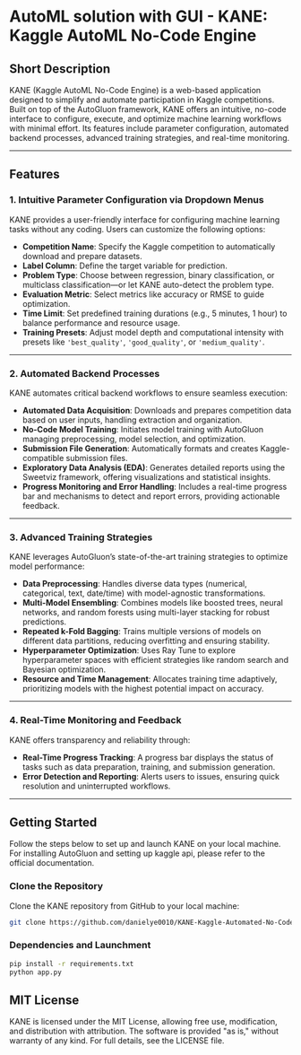 # AutoML solution with GUI -  KANE: Kaggle AutoML No-Code Engine

## Short Description

KANE (Kaggle AutoML No-Code Engine) is a web-based application designed to simplify and automate participation in Kaggle competitions. Built on top of the AutoGluon framework, KANE offers an intuitive, no-code interface to configure, execute, and optimize machine learning workflows with minimal effort. Its features include parameter configuration, automated backend processes, advanced training strategies, and real-time monitoring.

---

## Features

### 1. Intuitive Parameter Configuration via Dropdown Menus
KANE provides a user-friendly interface for configuring machine learning tasks without any coding. Users can customize the following options:
- **Competition Name**: Specify the Kaggle competition to automatically download and prepare datasets.
- **Label Column**: Define the target variable for prediction.
- **Problem Type**: Choose between regression, binary classification, or multiclass classification—or let KANE auto-detect the problem type.
- **Evaluation Metric**: Select metrics like accuracy or RMSE to guide optimization.
- **Time Limit**: Set predefined training durations (e.g., 5 minutes, 1 hour) to balance performance and resource usage.
- **Training Presets**: Adjust model depth and computational intensity with presets like `'best_quality'`, `'good_quality'`, or `'medium_quality'`.

---

### 2. Automated Backend Processes
KANE automates critical backend workflows to ensure seamless execution:
- **Automated Data Acquisition**: Downloads and prepares competition data based on user inputs, handling extraction and organization.
- **No-Code Model Training**: Initiates model training with AutoGluon managing preprocessing, model selection, and optimization.
- **Submission File Generation**: Automatically formats and creates Kaggle-compatible submission files.
- **Exploratory Data Analysis (EDA)**: Generates detailed reports using the Sweetviz framework, offering visualizations and statistical insights.
- **Progress Monitoring and Error Handling**: Includes a real-time progress bar and mechanisms to detect and report errors, providing actionable feedback.

---

### 3. Advanced Training Strategies
KANE leverages AutoGluon’s state-of-the-art training strategies to optimize model performance:
- **Data Preprocessing**: Handles diverse data types (numerical, categorical, text, date/time) with model-agnostic transformations.
- **Multi-Model Ensembling**: Combines models like boosted trees, neural networks, and random forests using multi-layer stacking for robust predictions.
- **Repeated k-Fold Bagging**: Trains multiple versions of models on different data partitions, reducing overfitting and ensuring stability.
- **Hyperparameter Optimization**: Uses Ray Tune to explore hyperparameter spaces with efficient strategies like random search and Bayesian optimization.
- **Resource and Time Management**: Allocates training time adaptively, prioritizing models with the highest potential impact on accuracy.

---

### 4. Real-Time Monitoring and Feedback
KANE offers transparency and reliability through:
- **Real-Time Progress Tracking**: A progress bar displays the status of tasks such as data preparation, training, and submission generation.
- **Error Detection and Reporting**: Alerts users to issues, ensuring quick resolution and uninterrupted workflows.

---

## Getting Started

Follow the steps below to set up and launch KANE on your local machine. For installing AutoGluon and setting up kaggle api, please refer to the official documentation.

### Clone the Repository
Clone the KANE repository from GitHub to your local machine:
```bash
git clone https://github.com/danielye0010/KANE-Kaggle-Automated-No-Code-Engine.git
```
### Dependencies and Launchment
```bash
pip install -r requirements.txt
python app.py
```

## MIT License
KANE is licensed under the MIT License, allowing free use, modification, and distribution with attribution. The software is provided "as is," without warranty of any kind. For full details, see the LICENSE file.
